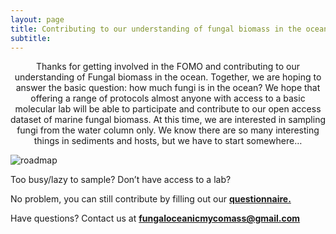 ```yaml
---
layout: page
title: Contributing to our understanding of fungal biomass in the ocean
subtitle: 
---
```



<p align="center">
Thanks for getting involved in the FOMO and contributing to our understanding of Fungal biomass in the ocean. Together, we are hoping to answer the basic question: how much fungi is in the ocean? We hope that offering a range of protocols almost anyone with access to a basic molecular lab will be able to participate and contribute to our open access dataset of marine fungal biomass. At this time, we are interested in sampling fungi from the water column only.  We know there are so many interesting things in sediments and hosts, but we have to start somewhere…
</p>




<img src="https://FOMO-project.github.io/assets/img/roadmap.jpg" alt="roadmap" />





Too busy/lazy to sample?  Don’t have access to a lab?


No problem, you can still contribute by filling out our [**questionnaire.**](https://forms.gle/ELZXXouvrJXhB6ck7)
  
  
Have questions?  Contact us at **fungaloceanicmycomass@gmail.com**


